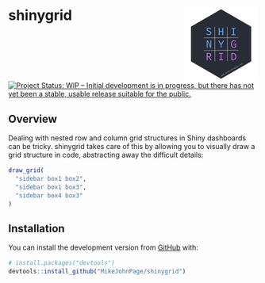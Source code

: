 
<!-- README.md is generated from README.Rmd. Please edit that file -->

# shinygrid <img src='logo.png' align="right" height="150" /></a>

<!-- badges: start -->

[![Project Status: WIP – Initial development is in progress, but there
has not yet been a stable, usable release suitable for the
public.](https://www.repostatus.org/badges/latest/wip.svg)](https://www.repostatus.org/#wip)
<!-- badges: end -->

## Overview

Dealing with nested row and column grid structures in Shiny dashboards
can be tricky. shinygrid takes care of this by allowing you to visually
draw a grid structure in code, abstracting away the difficult details:

``` r
draw_grid(
  "sidebar box1 box2",
  "sidebar box1 box3",
  "sidebar box4 box3"
)
```

## Installation

You can install the development version from
[GitHub](https://github.com/) with:

``` r
# install.packages("devtools")
devtools::install_github("MikeJohnPage/shinygrid")
```
